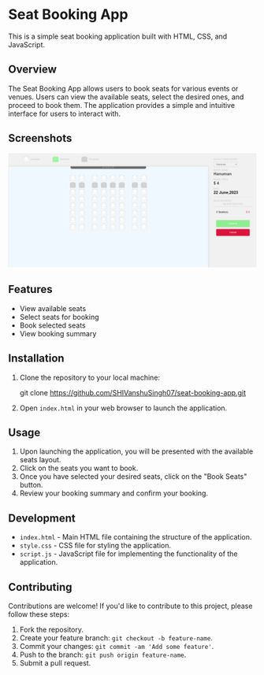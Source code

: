 # Seat Booking App

This is a simple seat booking application built with HTML, CSS, and JavaScript.

## Overview

The Seat Booking App allows users to book seats for various events or venues. Users can view the available seats, select the desired ones, and proceed to book them. The application provides a simple and intuitive interface for users to interact with.

## Screenshots

![Screenshot 1](seatbooking.png)

## Features

- View available seats
- Select seats for booking
- Book selected seats
- View booking summary

## Installation

1. Clone the repository to your local machine:

    git clone https://github.com/SHIVanshuSingh07/seat-booking-app.git


2. Open `index.html` in your web browser to launch the application.

## Usage

1. Upon launching the application, you will be presented with the available seats layout.
2. Click on the seats you want to book.
3. Once you have selected your desired seats, click on the "Book Seats" button.
4. Review your booking summary and confirm your booking.

## Development

- `index.html` - Main HTML file containing the structure of the application.
- `style.css` - CSS file for styling the application.
- `script.js` - JavaScript file for implementing the functionality of the application.

## Contributing

Contributions are welcome! If you'd like to contribute to this project, please follow these steps:

1. Fork the repository.
2. Create your feature branch: `git checkout -b feature-name`.
3. Commit your changes: `git commit -am 'Add some feature'`.
4. Push to the branch: `git push origin feature-name`.
5. Submit a pull request.

